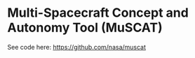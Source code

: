 # Multi-Spacecraft Concept and Autonomy Tool (MuSCAT)

See code here: https://github.com/nasa/muscat
